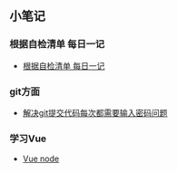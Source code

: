 ## 小笔记

### 根据自检清单 每日一记
-  [根据自检清单 每日一记](selfChecking/selfChecking.md)
 
### git方面
-  [解决git提交代码每次都需要输入密码问题](gitNotes/generateCertificate.md)



### 学习Vue
-  [Vue node](learnVue/vue-node.md)
